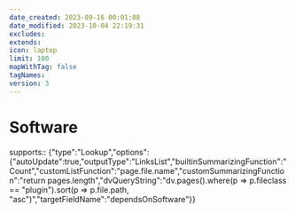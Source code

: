 ```yaml
---
date_created: 2023-09-16 00:01:08
date_modified: 2023-10-04 22:19:31
excludes: 
extends: 
icon: laptop
limit: 100
mapWithTag: false
tagNames: 
version: 3
---
```

# Software

supports:: {"type":"Lookup","options":{"autoUpdate":true,"outputType":"LinksList","builtinSummarizingFunction":"Count","customListFunction":"page.file.name","customSummarizingFunction":"return pages.length","dvQueryString":"dv.pages().where(p => p.fileclass == \"plugin\").sort(p => p.file.path, \"asc\")","targetFieldName":"dependsOnSoftware"}}
